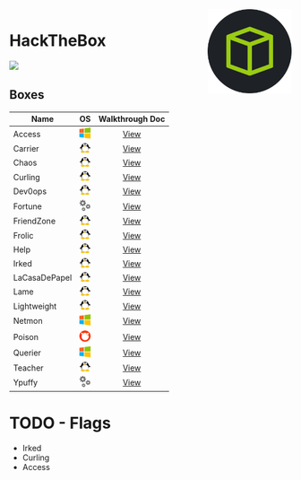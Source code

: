 <img align="right" height=150 src="./hackthebox_logo.jpg"/>

# HackTheBox
<img src="https://www.hackthebox.eu/badge/image/75726"/>


## Boxes
<!-- <img width=20 src=./_images/win.png> -->
<!-- <img width=20 src=./_images/lin.png> -->
<!-- <img width=20 src=./_images/gear.png> -->
<!-- <img width=20 src=./_images/bsd.png> -->


|   Name            |      OS                               |         Walkthrough Doc           |
| ----------------- |---------------------------------------|:---------------------------------:|
|  Access           | <img width=20 src=./_images/win.png>  | [View](Access/notes.md)           |
|  Carrier          | <img width=20 src=./_images/lin.png>  | [View](Carrier/notes.md)          |
|  Chaos            | <img width=20 src=./_images/lin.png>  | [View](Chaos/notes.md)            |
|  Curling          | <img width=20 src=./_images/lin.png>  | [View](Curling/notes.md)          |
|  Dev0ops          | <img width=20 src=./_images/lin.png>  | [View](Dev0ops/notes.md)          |
|  Fortune          | <img width=20 src=./_images/gear.png> | [View](Fortune/notes.md)          |
|  FriendZone       | <img width=20 src=./_images/lin.png>  | [View](Friendzone/notes.md)       |
|  Frolic           | <img width=20 src=./_images/lin.png>  | [View](Frolic/notes.md)           |
|  Help             | <img width=20 src=./_images/lin.png>  | [View](Help/notes.md)             |
|  Irked            | <img width=20 src=./_images/lin.png>  | [View](Irked/notes.md)            |
|  LaCasaDePapel    | <img width=20 src=./_images/lin.png>  | [View](LaCasaDePapel/notes.md)    |
|  Lame             | <img width=20 src=./_images/lin.png>  | [View](Lame/notes.md)             |
|  Lightweight      | <img width=20 src=./_images/lin.png>  | [View](Lightweight/notes.md)      |
|  Netmon           | <img width=20 src=./_images/win.png>  | [View](Netmon/notes.md)           |
|  Poison           | <img width=20 src=./_images/bsd.png>  | [View](Poison/notes.md)           |
|  Querier          | <img width=20 src=./_images/win.png>  | [View](Querier/notes.md)          |
|  Teacher          | <img width=20 src=./_images/lin.png>  | [View](Teacher/notes.md)          |
|  Ypuffy           | <img width=20 src=./_images/gear.png> | [View](Ypuffy/notes.md)           |


# TODO - Flags
- Irked
- Curling
- Access
